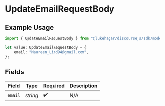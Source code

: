 # UpdateEmailRequestBody

## Example Usage

```typescript
import { UpdateEmailRequestBody } from "@lukehagar/discoursejs/sdk/models/operations";

let value: UpdateEmailRequestBody = {
    email: "Maureen_Lind94@gmail.com",
};
```

## Fields

| Field              | Type               | Required           | Description        |
| ------------------ | ------------------ | ------------------ | ------------------ |
| `email`            | *string*           | :heavy_check_mark: | N/A                |